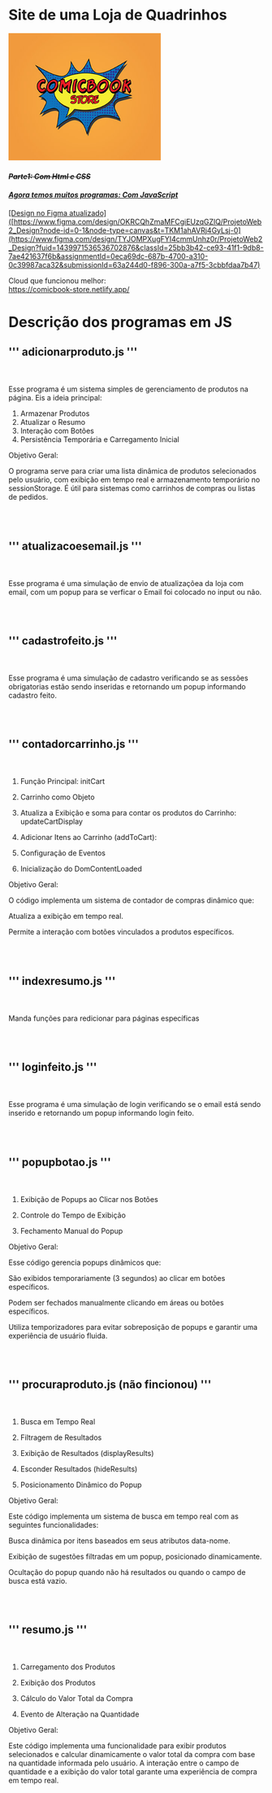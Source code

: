 # Site de uma Loja de Quadrinhos

<img width="300px" height="250px" src="assets/logo.jpg"/>

<s>

#### **_Parte1: Com Html e CSS_**

</s>

<u>

#### **_Agora temos muitos programas: Com JavaScript_**

[Design no Figma atualizado]([https://www.figma.com/design/OKRCQhZmaMFCgiEUzqGZlQ/ProjetoWeb2_Design?node-id=0-1&node-type=canvas&t=TKM1ahAVRj4GyLsj-0](https://www.figma.com/design/TYJOMPXugFYI4cmmUnhz0r/ProjetoWeb2_Design?fuid=1439971536536702876&classId=25bb3b42-ce93-41f1-9db8-7ae421637f6b&assignmentId=0eca69dc-687b-4700-a310-0c39987aca32&submissionId=63a244d0-f896-300a-a7f5-3cbbfdaa7b47)

</u>

Cloud que funcionou melhor:<br>
<u>
https://comicbook-store.netlify.app/
</u>

# Descrição dos programas em JS

<h2>
  
'''
adicionarproduto.js
'''

</h2><br>

Esse programa é um sistema simples de gerenciamento de produtos na página. Eis a ideia principal:

1. Armazenar Produtos
2. Atualizar o Resumo
3. Interação com Botões
4. Persistência Temporária e Carregamento Inicial

Objetivo Geral:

O programa serve para criar uma lista dinâmica de produtos selecionados pelo usuário, com exibição em tempo real e armazenamento temporário no sessionStorage. É útil para sistemas como carrinhos de compras ou listas de pedidos.

<h2><br> 
  
'''
atualizacoesemail.js
''' 

</h2><br>

Esse programa é uma simulação de envio de atualizaçõea da loja com email, com um popup para se verficar o Email foi colocado no input
ou não.

<h2><br> 
  
'''
cadastrofeito.js
'''

</h2><br>

Esse programa é uma simulação de cadastro verificando se as sessões obrigatorias estão sendo inseridas e retornando um popup informando cadastro feito.

<h2><br> 
  
'''
contadorcarrinho.js
''' 
  
</h2><br>


1. Função Principal: initCart

2. Carrinho como Objeto

3. Atualiza a Exibição e soma para contar os produtos do Carrinho: updateCartDisplay

4. Adicionar Itens ao Carrinho (addToCart):

5. Configuração de Eventos

6. Inicialização do DomContentLoaded

Objetivo Geral:

O código implementa um sistema de contador de compras dinâmico que:

Atualiza a exibição em tempo real.

Permite a interação com botões vinculados a produtos específicos.


<h2><br> 
  
'''
indexresumo.js
''' 

</h2><br>


Manda funções para redicionar para páginas específicas

<h2><br> 
  
'''
loginfeito.js
''' 

</h2><br>

Esse programa é uma simulação de login verificando se o email está sendo inserido e retornando um popup informando login feito.

<h2><br> 
  
'''
popupbotao.js
''' 
  
</h2><br>

1. Exibição de Popups ao Clicar nos Botões

2. Controle do Tempo de Exibição

3. Fechamento Manual do Popup

Objetivo Geral:

Esse código gerencia popups dinâmicos que:

São exibidos temporariamente (3 segundos) ao clicar em botões específicos.

Podem ser fechados manualmente clicando em áreas ou botões específicos.

Utiliza temporizadores para evitar sobreposição de popups e garantir uma experiência de usuário fluida.

<h2><br> 
  
'''
procuraproduto.js (não fincionou)
''' 

</h2><br>

1. Busca em Tempo Real

2. Filtragem de Resultados

3. Exibição de Resultados (displayResults)

4. Esconder Resultados (hideResults)

5. Posicionamento Dinâmico do Popup

Objetivo Geral:

Este código implementa um sistema de busca em tempo real com as seguintes funcionalidades:

Busca dinâmica por itens baseados em seus atributos data-nome.

Exibição de sugestões filtradas em um popup, posicionado dinamicamente.

Ocultação do popup quando não há resultados ou quando o campo de busca está vazio.

<h2><br> 
  
'''
resumo.js
'''

</h2><br>

1. Carregamento dos Produtos

2. Exibição dos Produtos

3. Cálculo do Valor Total da Compra

4. Evento de Alteração na Quantidade


Objetivo Geral:

Este código implementa uma funcionalidade para exibir produtos selecionados e calcular dinamicamente o valor total da compra com base na quantidade informada pelo usuário. A interação entre o campo de quantidade e a exibição do valor total garante uma experiência de compra em tempo real.

